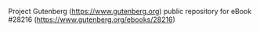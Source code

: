 Project Gutenberg (https://www.gutenberg.org) public repository for eBook #28216 (https://www.gutenberg.org/ebooks/28216)
